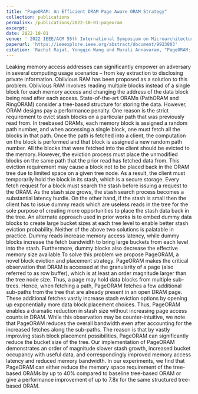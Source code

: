 ```yaml
---
title: "PageORAM: An Efficient DRAM Page Aware ORAM Strategy"
collection: publications
permalink: /publications/2022-10-01-pageoram
excerpt:
date: 2022-10-01
venue: ' 2022 IEEE/ACM 55th International Symposium on Microarchitecture (MICRO)'
paperurl: 'https://ieeexplore.ieee.org/abstract/document/9923803'
citation: 'Rachit Rajat, Yongqin Wang and Murali Annavaram, "PageORAM: An Efficient DRAM Page Aware ORAM Strategy," 2022 55th IEEE/ACM International Symposium on Microarchitecture (MICRO).'
---
```

Leaking memory access addresses can significantly empower an adversary in several computing usage scenarios – from key extraction to disclosing private information. Oblivious RAM has been proposed as a solution to this problem. Oblivious RAM involves reading multiple blocks instead of a single block for each memory access and changing the address of the data block being read after each access. State-of-the-art ORAMs (PathORAM and RingORAM) consider a tree-based structure for storing the data. However, ORAM designs pay a performance penalty. One reason is the strict requirement to evict stash blocks on a particular path that was previously read from. In treebased ORAMs, each memory block is assigned a random path number, and when accessing a single block, one must fetch all the blocks in that path. Once the path is fetched into a client, the computation on the block is performed and that block is assigned a new random path number. All the blocks that were fetched into the client should be evicted to the memory. However, the eviction process must place the unmodified blocks on the same path that the prior read has fetched data from. This eviction requirement may cause a block not to be placed back in the ORAM tree due to limited space on a given tree node. As a result, the client must temporarily hold the block in its stash, which is a secure storage. Every fetch request for a block must search the stash before issuing a request to the ORAM. As the stash size grows, the stash search process becomes a substantial latency hurdle. On the other hand, if the stash is small then the client has to issue dummy reads which are useless reads in the tree for the sole purpose of creating more opportunities to place the stash data back in the tree. An alternate approach used in prior works is to embed dummy data blocks to create large bucket sizes at each tree level to enable better stash eviction probability. Neither of the above two solutions is palatable in practice. Dummy reads increase memory access latency, while dummy blocks increase the fetch bandwidth to bring large buckets from each level into the stash. Furthermore, dummy blocks also decrease the effective memory size available.To solve this problem we propose PageORAM, a novel block eviction and placement strategy. PageORAM makes the critical observation that DRAM is accessed at the granularity of a page (also referred to as row buffer), which is at least an order magnitude larger than the tree node size. Thus, a page may hold data blocks from multiple sub-trees. Hence, when fetching a path, PageORAM fetches a few additional sub-paths from the tree that are already present in an open DRAM page. These additional fetches vastly increase stash eviction options by opening up exponentially more data block placement choices. Thus, PageORAM enables a dramatic reduction in stash size without increasing page access counts in DRAM. While this observation may be counter-intuitive, we note that PageORAM reduces the overall bandwidth even after accounting for the increased fetches along the sub-paths. The reason is that by vastly improving stash block placement possibilities, PageORAM can significantly reduce the bucket size of the tree. Our implementation of PageORAM demonstrates an order of magnitude slower stash growth, increased bucket occupancy with useful data, and correspondingly improved memory access latency and reduced memory bandwidth. In our experiments, we find that PageORAM can either reduce the memory space requirement of the tree-based ORAMs by up to 40% compared to baseline tree-based ORAM or give a performance improvement of up to 7.8x for the same structured tree-based ORAM.